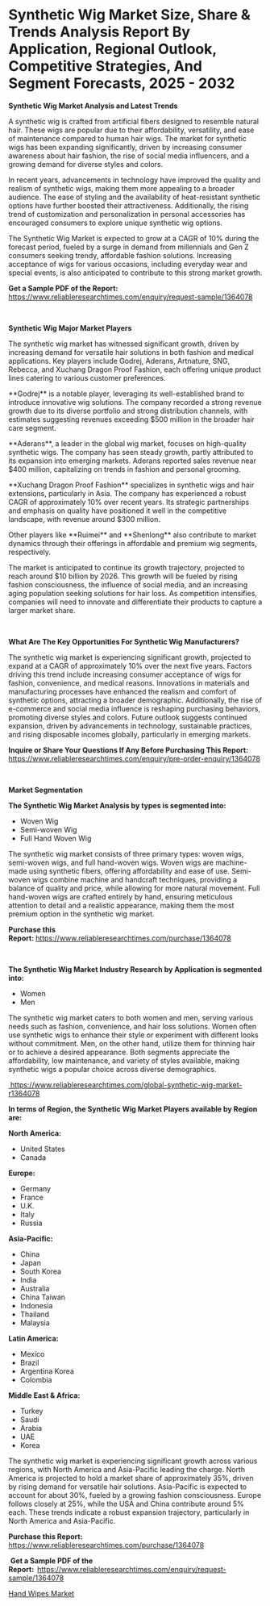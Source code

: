 <p><h1>Synthetic Wig Market Size, Share & Trends Analysis Report By Application, Regional Outlook, Competitive Strategies, And Segment Forecasts, 2025 - 2032</h1></p><p><strong>Synthetic Wig Market Analysis and Latest Trends</strong></p>
<p><p>A synthetic wig is crafted from artificial fibers designed to resemble natural hair. These wigs are popular due to their affordability, versatility, and ease of maintenance compared to human hair wigs. The market for synthetic wigs has been expanding significantly, driven by increasing consumer awareness about hair fashion, the rise of social media influencers, and a growing demand for diverse styles and colors. </p><p>In recent years, advancements in technology have improved the quality and realism of synthetic wigs, making them more appealing to a broader audience. The ease of styling and the availability of heat-resistant synthetic options have further boosted their attractiveness. Additionally, the rising trend of customization and personalization in personal accessories has encouraged consumers to explore unique synthetic wig options. </p><p>The Synthetic Wig Market is expected to grow at a CAGR of 10% during the forecast period, fueled by a surge in demand from millennials and Gen Z consumers seeking trendy, affordable fashion solutions. Increasing acceptance of wigs for various occasions, including everyday wear and special events, is also anticipated to contribute to this strong market growth.</p></p>
<p><strong>Get a Sample PDF of the Report:&nbsp;</strong> <a href="https://www.reliableresearchtimes.com/enquiry/request-sample/1364078?utm_campaign=2182&utm_medium=2&utm_source=Github&utm_content=ia&utm_term=07022025&utm_id=synthetic-wig">https://www.reliableresearchtimes.com/enquiry/request-sample/1364078</a></p>
<p>&nbsp;</p>
<p><strong>Synthetic Wig Major Market Players</strong></p>
<p><p>The synthetic wig market has witnessed significant growth, driven by increasing demand for versatile hair solutions in both fashion and medical applications. Key players include Godrej, Aderans, Artnature, SNG, Rebecca, and Xuchang Dragon Proof Fashion, each offering unique product lines catering to various customer preferences.</p><p>**Godrej** is a notable player, leveraging its well-established brand to introduce innovative wig solutions. The company recorded a strong revenue growth due to its diverse portfolio and strong distribution channels, with estimates suggesting revenues exceeding $500 million in the broader hair care segment.</p><p>**Aderans**, a leader in the global wig market, focuses on high-quality synthetic wigs. The company has seen steady growth, partly attributed to its expansion into emerging markets. Aderans reported sales revenue near $400 million, capitalizing on trends in fashion and personal grooming.</p><p>**Xuchang Dragon Proof Fashion** specializes in synthetic wigs and hair extensions, particularly in Asia. The company has experienced a robust CAGR of approximately 10% over recent years. Its strategic partnerships and emphasis on quality have positioned it well in the competitive landscape, with revenue around $300 million.</p><p>Other players like **Ruimei** and **Shenlong** also contribute to market dynamics through their offerings in affordable and premium wig segments, respectively.</p><p>The market is anticipated to continue its growth trajectory, projected to reach around $10 billion by 2026. This growth will be fueled by rising fashion consciousness, the influence of social media, and an increasing aging population seeking solutions for hair loss. As competition intensifies, companies will need to innovate and differentiate their products to capture a larger market share.</p></p>
<p>&nbsp;</p>
<p><strong>What Are The Key Opportunities For Synthetic Wig Manufacturers?</strong></p>
<p><p>The synthetic wig market is experiencing significant growth, projected to expand at a CAGR of approximately 10% over the next five years. Factors driving this trend include increasing consumer acceptance of wigs for fashion, convenience, and medical reasons. Innovations in materials and manufacturing processes have enhanced the realism and comfort of synthetic options, attracting a broader demographic. Additionally, the rise of e-commerce and social media influence is reshaping purchasing behaviors, promoting diverse styles and colors. Future outlook suggests continued expansion, driven by advancements in technology, sustainable practices, and rising disposable incomes globally, particularly in emerging markets.</p></p>
<p><strong>Inquire or Share Your Questions If Any Before Purchasing This Report:</strong> <a href="https://www.reliableresearchtimes.com/enquiry/pre-order-enquiry/1364078?utm_campaign=2182&utm_medium=2&utm_source=Github&utm_content=ia&utm_term=07022025&utm_id=synthetic-wig">https://www.reliableresearchtimes.com/enquiry/pre-order-enquiry/1364078</a></p>
<p>&nbsp;</p>
<p><strong>Market Segmentation</strong></p>
<p><strong>The Synthetic Wig Market Analysis by types is segmented into:</strong></p>
<p><ul><li>Woven Wig</li><li>Semi-woven Wig</li><li>Full Hand Woven Wig</li></ul></p>
<p><p>The synthetic wig market consists of three primary types: woven wigs, semi-woven wigs, and full hand-woven wigs. Woven wigs are machine-made using synthetic fibers, offering affordability and ease of use. Semi-woven wigs combine machine and handcraft techniques, providing a balance of quality and price, while allowing for more natural movement. Full hand-woven wigs are crafted entirely by hand, ensuring meticulous attention to detail and a realistic appearance, making them the most premium option in the synthetic wig market.</p></p>
<p><strong>Purchase this Report:&nbsp;</strong><a href="https://www.reliableresearchtimes.com/purchase/1364078?utm_campaign=2182&utm_medium=2&utm_source=Github&utm_content=ia&utm_term=07022025&utm_id=synthetic-wig">https://www.reliableresearchtimes.com/purchase/1364078</a></p>
<p>&nbsp;</p>
<p><strong>The Synthetic Wig Market Industry Research by Application is segmented into:</strong></p>
<p><ul><li>Women</li><li>Men</li></ul></p>
<p><p>The synthetic wig market caters to both women and men, serving various needs such as fashion, convenience, and hair loss solutions. Women often use synthetic wigs to enhance their style or experiment with different looks without commitment. Men, on the other hand, utilize them for thinning hair or to achieve a desired appearance. Both segments appreciate the affordability, low maintenance, and variety of styles available, making synthetic wigs a popular choice across diverse demographics.</p></p>
<p><a href="https://www.reliableresearchtimes.com/global-synthetic-wig-market-r1364078?utm_campaign=2182&utm_medium=2&utm_source=Github&utm_content=ia&utm_term=07022025&utm_id=synthetic-wig">&nbsp;https://www.reliableresearchtimes.com/global-synthetic-wig-market-r1364078</a></p>
<p><strong>In terms of Region, the Synthetic Wig Market Players available by Region are:</strong></p>
<p>
    <p> <strong> North America: </strong>
        <ul>
            <li>United States</li>
            <li>Canada</li>
        </ul>
        </p> 
    <p> <strong> Europe: </strong>
        <ul>
            <li>Germany</li>
            <li>France</li>
            <li>U.K.</li>
            <li>Italy</li>
            <li>Russia</li>
        </ul>
        </p> 
    <p> <strong> Asia-Pacific: </strong>
        <ul>
            <li>China</li>
            <li>Japan</li>
            <li>South Korea</li>
            <li>India</li>
            <li>Australia</li>
            <li>China Taiwan</li>
            <li>Indonesia</li>
            <li>Thailand</li>
            <li>Malaysia</li>
        </ul>
        </p> 
    <p> <strong> Latin America: </strong>
        <ul>
            <li>Mexico</li>
            <li>Brazil</li>
            <li>Argentina Korea</li>
            <li>Colombia</li>
        </ul>
        </p> 
    <p> <strong> Middle East & Africa: </strong>
        <ul>
            <li>Turkey</li>
            <li>Saudi</li>
            <li>Arabia</li>
            <li>UAE</li>
            <li>Korea</li>
        </ul>
    </p>
    </p>
<p><p>The synthetic wig market is experiencing significant growth across various regions, with North America and Asia-Pacific leading the charge. North America is projected to hold a market share of approximately 35%, driven by rising demand for versatile hair solutions. Asia-Pacific is expected to account for about 30%, fueled by a growing fashion consciousness. Europe follows closely at 25%, while the USA and China contribute around 5% each. These trends indicate a robust expansion trajectory, particularly in North America and Asia-Pacific.</p></p>
<p><strong>Purchase this Report: </strong><a href="https://www.reliableresearchtimes.com/purchase/1364078?utm_campaign=2182&utm_medium=2&utm_source=Github&utm_content=ia&utm_term=07022025&utm_id=synthetic-wig">https://www.reliableresearchtimes.com/purchase/1364078</a></p>
<p>&nbsp;<strong>Get a Sample PDF of the Report:&nbsp;&nbsp;</strong><a href="https://www.reliableresearchtimes.com/enquiry/request-sample/1364078?utm_campaign=2182&utm_medium=2&utm_source=Github&utm_content=ia&utm_term=07022025&utm_id=synthetic-wig">https://www.reliableresearchtimes.com/enquiry/request-sample/1364078</a></p>
<p><strong></strong></p>
<p><p><a href="https://github.com/tona7vba/Market-Research-Report-List-1/blob/main/hand-wipes-market.md?utm_campaign=2182&utm_medium=2&utm_source=Github&utm_content=ia&utm_term=07022025&utm_id=synthetic-wig">Hand Wipes Market</a></p></p>